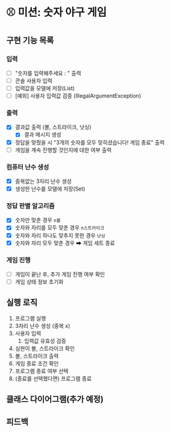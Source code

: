 # ⚾ 미션: 숫자 야구 게임

## 구현 기능 목록 

### 입력
- [ ] "숫자를 입력해주세요 : " 출력
- [ ] 콘솔 사용자 입력
- [ ] 입력값을 모델에 저장(List)
- [ ] [예외] 사용자 입력값 검증 (IllegalArgumentException)

### 출력
- [x] 결과값 출력 (볼, 스트라이크, 낫싱)
  - [x] 결과 메시지 생성 
- [x] 정답을 맞췄을 시 "3개의 숫자를 모두 맞히셨습니다! 게임 종료" 출력
- [ ] 게임을 계속 진행할 것인지에 대한 여부 출력

### 컴퓨터 난수 생성 
- [x] 중복없는 3자리 난수 생성
- [x] 생성한 난수를 모델에 저장(Set)

### 정답 판별 알고리즘
- [x] 숫자만 맞춘 경우 `n볼`
- [x] 숫자와 자리를 모두 맞춘 경우 `n스트라이크`
- [x] 숫자와 자리 하나도 맞추지 못한 경우 `낫싱`
- [x] 숫자와 자리 모두 맞춘 경우 ➡ 게임 세트 종료

### 게임 진행
- [ ] 게임이 끝난 후, 추가 게임 진행 여부 확인  
- [ ] 게임 상태 정보 초기화 

## 실행 로직

1. 프로그램 실행
2. 3자리 난수 생성 (중복 x)
3. 사용자 입력
   1. 입력값 유효성 검증
4. 심판이 볼, 스트라이크 확인
5. 볼, 스트라이크 출력
6. 게임 종료 조건 확인
7. 프로그램 종료 여부 선택
8. (종료를 선택했다면) 프로그램 종료

## 클래스 다이어그램(추가 예정)

## 피드백 